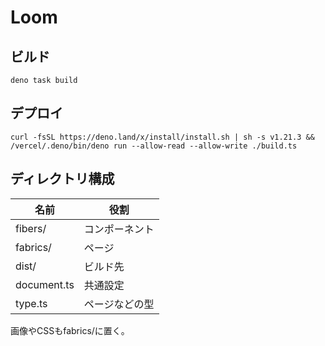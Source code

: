 # Loom

## ビルド

`deno task build`

## デプロイ

`curl -fsSL https://deno.land/x/install/install.sh | sh -s v1.21.3 && /vercel/.deno/bin/deno run --allow-read --allow-write ./build.ts`

## ディレクトリ構成

| 名前          | 役割      |
| ----------- | ------- |
| fibers/     | コンポーネント |
| fabrics/    | ページ     |
| dist/       | ビルド先    |
| document.ts | 共通設定    |
| type.ts     | ページなどの型 |

画像やCSSもfabrics/に置く。
